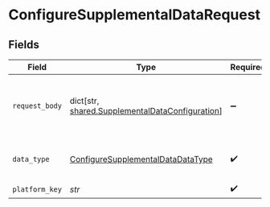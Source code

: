 # ConfigureSupplementalDataRequest


## Fields

| Field                                                                                                   | Type                                                                                                    | Required                                                                                                | Description                                                                                             | Example                                                                                                 |
| ------------------------------------------------------------------------------------------------------- | ------------------------------------------------------------------------------------------------------- | ------------------------------------------------------------------------------------------------------- | ------------------------------------------------------------------------------------------------------- | ------------------------------------------------------------------------------------------------------- |
| `request_body`                                                                                          | dict[str, [shared.SupplementalDataConfiguration](../../models/shared/supplementaldataconfiguration.md)] | :heavy_minus_sign:                                                                                      | The configuration for the specified platform and data type.                                             |                                                                                                         |
| `data_type`                                                                                             | [ConfigureSupplementalDataDataType](../../models/operations/configuresupplementaldatadatatype.md)       | :heavy_check_mark:                                                                                      | Data types that support supplemental data                                                               | invoices                                                                                                |
| `platform_key`                                                                                          | *str*                                                                                                   | :heavy_check_mark:                                                                                      | N/A                                                                                                     |                                                                                                         |